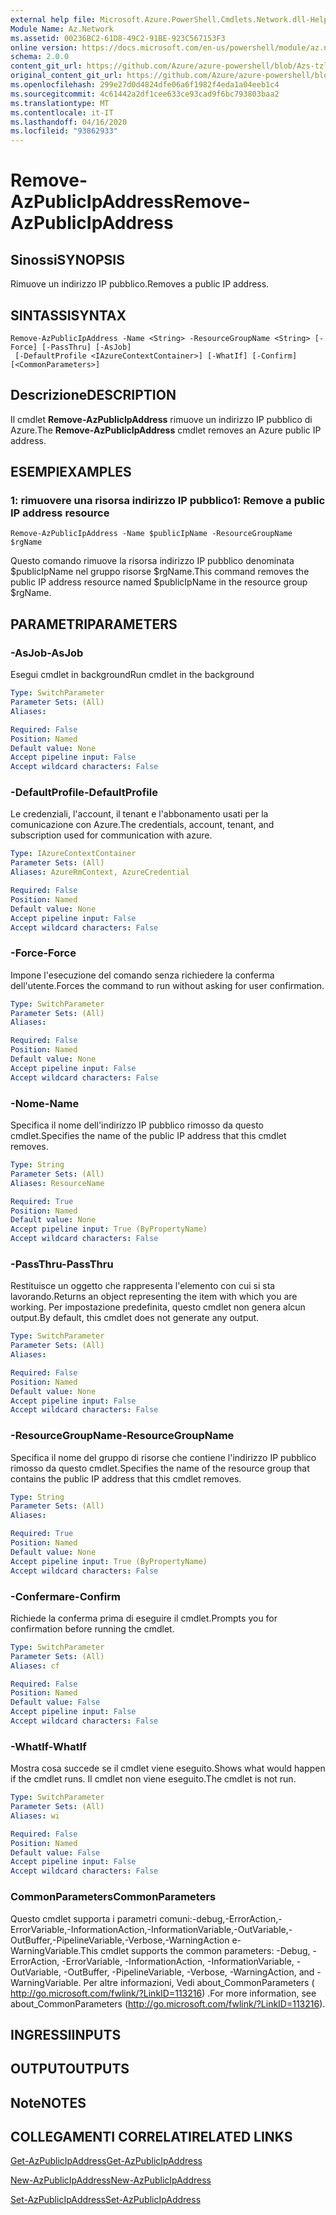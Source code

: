 ```yaml
---
external help file: Microsoft.Azure.PowerShell.Cmdlets.Network.dll-Help.xml
Module Name: Az.Network
ms.assetid: 00236BC2-61D8-49C2-91BE-923C567153F3
online version: https://docs.microsoft.com/en-us/powershell/module/az.network/remove-azpublicipaddress
schema: 2.0.0
content_git_url: https://github.com/Azure/azure-powershell/blob/Azs-tzl/src/Network/Network/help/Remove-AzPublicIpAddress.md
original_content_git_url: https://github.com/Azure/azure-powershell/blob/Azs-tzl/src/Network/Network/help/Remove-AzPublicIpAddress.md
ms.openlocfilehash: 299e27d0d4824dfe06a6f1982f4eda1a04eeb1c4
ms.sourcegitcommit: 4c61442a2df1cee633ce93cad9f6bc793803baa2
ms.translationtype: MT
ms.contentlocale: it-IT
ms.lasthandoff: 04/16/2020
ms.locfileid: "93862933"
---
```

# <span data-ttu-id="d5871-101">Remove-AzPublicIpAddress</span><span class="sxs-lookup"><span data-stu-id="d5871-101">Remove-AzPublicIpAddress</span></span>

## <span data-ttu-id="d5871-102">Sinossi</span><span class="sxs-lookup"><span data-stu-id="d5871-102">SYNOPSIS</span></span>
<span data-ttu-id="d5871-103">Rimuove un indirizzo IP pubblico.</span><span class="sxs-lookup"><span data-stu-id="d5871-103">Removes a public IP address.</span></span>

## <span data-ttu-id="d5871-104">SINTASSI</span><span class="sxs-lookup"><span data-stu-id="d5871-104">SYNTAX</span></span>

```
Remove-AzPublicIpAddress -Name <String> -ResourceGroupName <String> [-Force] [-PassThru] [-AsJob]
 [-DefaultProfile <IAzureContextContainer>] [-WhatIf] [-Confirm] [<CommonParameters>]
```

## <span data-ttu-id="d5871-105">Descrizione</span><span class="sxs-lookup"><span data-stu-id="d5871-105">DESCRIPTION</span></span>
<span data-ttu-id="d5871-106">Il cmdlet **Remove-AzPublicIpAddress** rimuove un indirizzo IP pubblico di Azure.</span><span class="sxs-lookup"><span data-stu-id="d5871-106">The **Remove-AzPublicIpAddress** cmdlet removes an Azure public IP address.</span></span>

## <span data-ttu-id="d5871-107">ESEMPI</span><span class="sxs-lookup"><span data-stu-id="d5871-107">EXAMPLES</span></span>

### <span data-ttu-id="d5871-108">1: rimuovere una risorsa indirizzo IP pubblico</span><span class="sxs-lookup"><span data-stu-id="d5871-108">1: Remove a public IP address resource</span></span>
```
Remove-AzPublicIpAddress -Name $publicIpName -ResourceGroupName $rgName
```

<span data-ttu-id="d5871-109">Questo comando rimuove la risorsa indirizzo IP pubblico denominata $publicIpName nel gruppo risorse $rgName.</span><span class="sxs-lookup"><span data-stu-id="d5871-109">This command removes the public IP address resource named $publicIpName in the resource group $rgName.</span></span>

## <span data-ttu-id="d5871-110">PARAMETRI</span><span class="sxs-lookup"><span data-stu-id="d5871-110">PARAMETERS</span></span>

### <span data-ttu-id="d5871-111">-AsJob</span><span class="sxs-lookup"><span data-stu-id="d5871-111">-AsJob</span></span>
<span data-ttu-id="d5871-112">Esegui cmdlet in background</span><span class="sxs-lookup"><span data-stu-id="d5871-112">Run cmdlet in the background</span></span>

```yaml
Type: SwitchParameter
Parameter Sets: (All)
Aliases: 

Required: False
Position: Named
Default value: None
Accept pipeline input: False
Accept wildcard characters: False
```

### <span data-ttu-id="d5871-113">-DefaultProfile</span><span class="sxs-lookup"><span data-stu-id="d5871-113">-DefaultProfile</span></span>
<span data-ttu-id="d5871-114">Le credenziali, l'account, il tenant e l'abbonamento usati per la comunicazione con Azure.</span><span class="sxs-lookup"><span data-stu-id="d5871-114">The credentials, account, tenant, and subscription used for communication with azure.</span></span>

```yaml
Type: IAzureContextContainer
Parameter Sets: (All)
Aliases: AzureRmContext, AzureCredential

Required: False
Position: Named
Default value: None
Accept pipeline input: False
Accept wildcard characters: False
```

### <span data-ttu-id="d5871-115">-Force</span><span class="sxs-lookup"><span data-stu-id="d5871-115">-Force</span></span>
<span data-ttu-id="d5871-116">Impone l'esecuzione del comando senza richiedere la conferma dell'utente.</span><span class="sxs-lookup"><span data-stu-id="d5871-116">Forces the command to run without asking for user confirmation.</span></span>

```yaml
Type: SwitchParameter
Parameter Sets: (All)
Aliases: 

Required: False
Position: Named
Default value: None
Accept pipeline input: False
Accept wildcard characters: False
```

### <span data-ttu-id="d5871-117">-Nome</span><span class="sxs-lookup"><span data-stu-id="d5871-117">-Name</span></span>
<span data-ttu-id="d5871-118">Specifica il nome dell'indirizzo IP pubblico rimosso da questo cmdlet.</span><span class="sxs-lookup"><span data-stu-id="d5871-118">Specifies the name of the public IP address that this cmdlet removes.</span></span>

```yaml
Type: String
Parameter Sets: (All)
Aliases: ResourceName

Required: True
Position: Named
Default value: None
Accept pipeline input: True (ByPropertyName)
Accept wildcard characters: False
```

### <span data-ttu-id="d5871-119">-PassThru</span><span class="sxs-lookup"><span data-stu-id="d5871-119">-PassThru</span></span>
<span data-ttu-id="d5871-120">Restituisce un oggetto che rappresenta l'elemento con cui si sta lavorando.</span><span class="sxs-lookup"><span data-stu-id="d5871-120">Returns an object representing the item with which you are working.</span></span>
<span data-ttu-id="d5871-121">Per impostazione predefinita, questo cmdlet non genera alcun output.</span><span class="sxs-lookup"><span data-stu-id="d5871-121">By default, this cmdlet does not generate any output.</span></span>

```yaml
Type: SwitchParameter
Parameter Sets: (All)
Aliases: 

Required: False
Position: Named
Default value: None
Accept pipeline input: False
Accept wildcard characters: False
```

### <span data-ttu-id="d5871-122">-ResourceGroupName</span><span class="sxs-lookup"><span data-stu-id="d5871-122">-ResourceGroupName</span></span>
<span data-ttu-id="d5871-123">Specifica il nome del gruppo di risorse che contiene l'indirizzo IP pubblico rimosso da questo cmdlet.</span><span class="sxs-lookup"><span data-stu-id="d5871-123">Specifies the name of the resource group that contains the public IP address that this cmdlet removes.</span></span>

```yaml
Type: String
Parameter Sets: (All)
Aliases: 

Required: True
Position: Named
Default value: None
Accept pipeline input: True (ByPropertyName)
Accept wildcard characters: False
```

### <span data-ttu-id="d5871-124">-Confermare</span><span class="sxs-lookup"><span data-stu-id="d5871-124">-Confirm</span></span>
<span data-ttu-id="d5871-125">Richiede la conferma prima di eseguire il cmdlet.</span><span class="sxs-lookup"><span data-stu-id="d5871-125">Prompts you for confirmation before running the cmdlet.</span></span>

```yaml
Type: SwitchParameter
Parameter Sets: (All)
Aliases: cf

Required: False
Position: Named
Default value: False
Accept pipeline input: False
Accept wildcard characters: False
```

### <span data-ttu-id="d5871-126">-WhatIf</span><span class="sxs-lookup"><span data-stu-id="d5871-126">-WhatIf</span></span>
<span data-ttu-id="d5871-127">Mostra cosa succede se il cmdlet viene eseguito.</span><span class="sxs-lookup"><span data-stu-id="d5871-127">Shows what would happen if the cmdlet runs.</span></span>
<span data-ttu-id="d5871-128">Il cmdlet non viene eseguito.</span><span class="sxs-lookup"><span data-stu-id="d5871-128">The cmdlet is not run.</span></span>

```yaml
Type: SwitchParameter
Parameter Sets: (All)
Aliases: wi

Required: False
Position: Named
Default value: False
Accept pipeline input: False
Accept wildcard characters: False
```

### <span data-ttu-id="d5871-129">CommonParameters</span><span class="sxs-lookup"><span data-stu-id="d5871-129">CommonParameters</span></span>
<span data-ttu-id="d5871-130">Questo cmdlet supporta i parametri comuni:-debug,-ErrorAction,-ErrorVariable,-InformationAction,-InformationVariable,-OutVariable,-OutBuffer,-PipelineVariable,-Verbose,-WarningAction e-WarningVariable.</span><span class="sxs-lookup"><span data-stu-id="d5871-130">This cmdlet supports the common parameters: -Debug, -ErrorAction, -ErrorVariable, -InformationAction, -InformationVariable, -OutVariable, -OutBuffer, -PipelineVariable, -Verbose, -WarningAction, and -WarningVariable.</span></span> <span data-ttu-id="d5871-131">Per altre informazioni, Vedi about_CommonParameters ( http://go.microsoft.com/fwlink/?LinkID=113216) .</span><span class="sxs-lookup"><span data-stu-id="d5871-131">For more information, see about_CommonParameters (http://go.microsoft.com/fwlink/?LinkID=113216).</span></span>

## <span data-ttu-id="d5871-132">INGRESSI</span><span class="sxs-lookup"><span data-stu-id="d5871-132">INPUTS</span></span>

## <span data-ttu-id="d5871-133">OUTPUT</span><span class="sxs-lookup"><span data-stu-id="d5871-133">OUTPUTS</span></span>

## <span data-ttu-id="d5871-134">Note</span><span class="sxs-lookup"><span data-stu-id="d5871-134">NOTES</span></span>

## <span data-ttu-id="d5871-135">COLLEGAMENTI CORRELATI</span><span class="sxs-lookup"><span data-stu-id="d5871-135">RELATED LINKS</span></span>

[<span data-ttu-id="d5871-136">Get-AzPublicIpAddress</span><span class="sxs-lookup"><span data-stu-id="d5871-136">Get-AzPublicIpAddress</span></span>](./Get-AzPublicIpAddress.md)

[<span data-ttu-id="d5871-137">New-AzPublicIpAddress</span><span class="sxs-lookup"><span data-stu-id="d5871-137">New-AzPublicIpAddress</span></span>](./New-AzPublicIpAddress.md)

[<span data-ttu-id="d5871-138">Set-AzPublicIpAddress</span><span class="sxs-lookup"><span data-stu-id="d5871-138">Set-AzPublicIpAddress</span></span>](./Set-AzPublicIpAddress.md)


